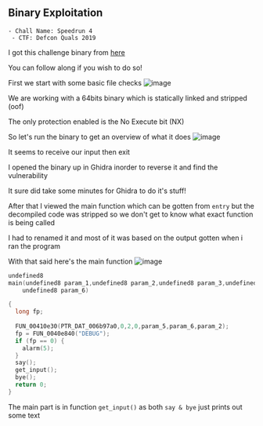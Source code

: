 <h2> Binary Exploitation </h2>

    - Chall Name: Speedrun 4
     - CTF: Defcon Quals 2019
     
I got this challenge binary from [here](https://github.com/guyinatuxedo/nightmare/blob/master/modules/17-stack_pivot/dcquals19_speedrun4/speedrun-004)

You can follow along if you wish to do so!

First we start with some basic file checks
![image](https://github.com/h4ckyou/h4ckyou.github.io/assets/127159644/df91bc99-58c6-46ab-9f6a-35ac1c8f3b8a)

We are working with a 64bits binary which is statically linked and stripped (oof)

The only protection enabled is the No Execute bit (NX)

So let's run the binary to get an overview of what it does
![image](https://github.com/h4ckyou/h4ckyou.github.io/assets/127159644/d40ac660-60a4-41fe-b657-b7b6fc2ccd36)

It seems to receive our input then exit

I opened the binary up in Ghidra inorder to reverse it and find the vulnerability

It sure did take some minutes for Ghidra to do it's stuff!

After that I viewed the main function which can be gotten from `entry` but the decompiled code was stripped so we don't get to know what exact function is being called

I had to renamed it and most of it was based on the output gotten when i ran the program

With that said here's the main function
![image](https://github.com/h4ckyou/h4ckyou.github.io/assets/127159644/8b0deb6e-e32c-4412-9f24-3b220524d61e)

```c
undefined8
main(undefined8 param_1,undefined8 param_2,undefined8 param_3,undefined8 param_4,undefined8 param_5,
    undefined8 param_6)

{
  long fp;
  
  FUN_00410e30(PTR_DAT_006b97a0,0,2,0,param_5,param_6,param_2);
  fp = FUN_0040e840("DEBUG");
  if (fp == 0) {
    alarm(5);
  }
  say();
  get_input();
  bye();
  return 0;
}
```

The main part is in function `get_input()` as both `say & bye` just prints out some text



























